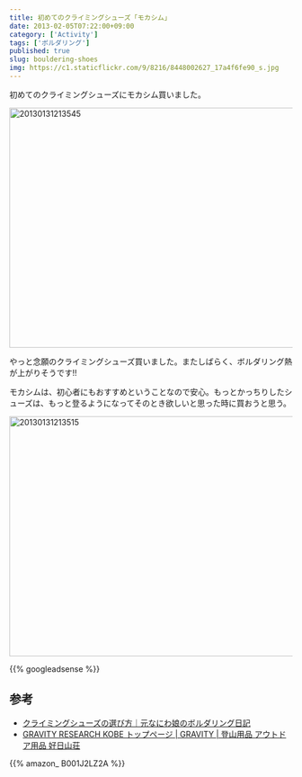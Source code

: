```yaml
---
title: 初めてのクライミングシューズ「モカシム」
date: 2013-02-05T07:22:00+09:00
category: ['Activity']
tags: ['ボルダリング']
published: true
slug: bouldering-shoes
img: https://c1.staticflickr.com/9/8216/8448002627_17a4f6fe90_s.jpg
---
```


初めてのクライミングシューズにモカシム買いました。

<a data-flickr-embed="true"  href="https://www.flickr.com/photos/35571855@N06/8448002627/in/photostream" title="20130131213545"><img src="https://c1.staticflickr.com/9/8216/8448002627_17a4f6fe90_z.jpg" width="640" height="427" alt="20130131213545"></a><script async src="//embedr.flickr.com/assets/client-code.js" charset="utf-8"></script>

やっと念願のクライミングシューズ買いました。またしばらく、ボルダリング熱が上がりそうです!!

モカシムは、初心者にもおすすめということなので安心。もっとかっちりしたシューズは、もっと登るようになってそのとき欲しいと思った時に買おうと思う。


<a data-flickr-embed="true"  href="https://www.flickr.com/photos/35571855@N06/8449088092/in/photostream" title="20130131213515"><img src="https://c1.staticflickr.com/9/8047/8449088092_c0c6bcafa6_z.jpg" width="640" height="427" alt="20130131213515"></a><script async src="//embedr.flickr.com/assets/client-code.js" charset="utf-8"></script>


{{% googleadsense %}}


## 参考

- [クライミングシューズの選び方｜元なにわ娘のボルダリング日記](http://ameblo.jp/naniwamusume2/entry-11389259630.html)
- [GRAVITY RESEARCH KOBE トップページ | GRAVITY | 登山用品 アウトドア用品 好日山荘](http://www.gravity-research.jp/gr_202_top.html/)

{{% amazon_ B001J2LZ2A %}}